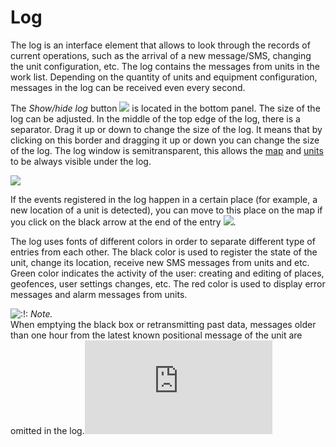 # Log



The log is an interface element that allows to look through the records of current operations, such as the arrival of a new message/SMS, changing the unit configuration, etc. The log contains the messages from units in the work list. Depending on the quantity of units and equipment configuration, messages in the log can be received even every second.

The _Show/hide log_ button ![](https://docs.wialon.com/en/hosting/_media/icons/log.png) is located in the bottom panel. The size of the log can be adjusted. In the middle of the top edge of the log, there is a separator. Drag it up or down to change the size of the log. It means that by clicking on this border and dragging it up or down you can change the size of the log. The log window is semitransparent, this allows the [map](https://docs.wialon.com/en/hosting/user/gui/map) and [units](https://docs.wialon.com/en/hosting/user/units/units) to be always visible under the log.

![](https://docs.wialon.com/en/hosting/_media/gui/log.png)

If the events registered in the log happen in a certain place \(for example, a new location of a unit is detected\), you can move to this place on the map if you click on the black arrow at the end of the entry ![](https://docs.wialon.com/en/hosting/_media/icons/log-arrow.png).

The log uses fonts of different colors in order to separate different type of entries from each other. The black color is used to register the state of the unit, change its location, receive new SMS messages from units and etc. Green color indicates the activity of the user: creating and editing of places, geofences, user settings changes, etc. The red color is used to display error messages and alarm messages from units.

![:!:](https://docs.wialon.com/en/hosting/lib/images/smileys/icon_exclaim.gif) _Note._  
When emptying the black box or retransmitting past data, messages older than one hour from the latest known positional message of the unit are omitted in the log.![](https://docs.wialon.com/en/hosting/lib/exe/indexer.php?id=user%3Agui%3Alog&1550213881)

|  |
| :--- |


